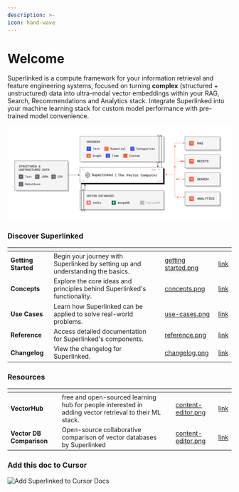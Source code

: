 ```yaml
---
description: >-
icon: hand-wave
---
```


# Welcome

Superlinked is a compute framework for your information retrieval and feature engineering systems, focused on turning **complex** (structured + unstructured) data into ultra-modal vector embeddings within your RAG, Search, Recommendations and Analytics stack. Integrate Superlinked into your machine learning stack for custom model performance with pre-trained model convenience.

![Superlinked framework diagram](.gitbook/assets/sl_diagram.png)


### Discover Superlinked

<table data-view="cards">
<thead>
<tr><th></th><th></th><th data-type="content-ref"></th><th data-hidden data-card-cover data-type="files"></th><th data-hidden data-card-target data-type="content-ref">
</th></tr>
</thead>
<tbody>
    <tr>
        <td><strong>Getting Started</strong></td>
        <td>Begin your journey with Superlinked by setting up and understanding the basics.</td>
        <td></td>
        <td><a href=".gitbook/assets/getting-started-thumbnails/getting started.png">getting started.png</a></td>
        <td><a href="getting-started/installation.md">link</a></td>
    </tr>
    <tr>
        <td><strong>Concepts</strong></td>
        <td>Explore the core ideas and principles behind Superlinked's functionality.</td>
        <td></td>
        <td><a href=".gitbook/assets/getting-started-thumbnails/concepts.png">concepts.png</a></td>
        <td><a href="concepts/overview.md">link</a></td>
    </tr>
    <tr>
        <td><strong>Use Cases</strong></td>
        <td>Learn how Superlinked can be applied to solve real-world problems.</td>
        <td></td>
        <td><a href=".gitbook/assets/getting-started-thumbnails/use-cases.png">use-cases.png</a></td>
        <td><a href="use-cases/overview.md">link</a></td>
    </tr>
    <tr>
        <td><strong>Reference</strong></td>
        <td>Access detailed documentation for Superlinked's components.</td>
        <td></td>
        <td><a href=".gitbook/assets/getting-started-thumbnails/reference.png">reference.png</a></td>
        <td><a href="reference/overview.md">link</a></td>
    </tr>
    <tr>
        <td><strong>Changelog</strong></td>
        <td>View the changelog for Superlinked.</td>
        <td></td>
        <td><a href=".gitbook/assets/getting-started-thumbnails/changelog.png">changelog.png</a></td>
        <td><a href="reference/changelog.md">link</a></td>
    </tr>
    
</tbody>
</table>


### Resources

<table data-view="cards">
<thead>
<tr><th></th><th></th><th data-type="content-ref"></th><th data-hidden data-card-cover data-type="files"></th><th data-hidden data-card-target data-type="content-ref">
</th></tr>
</thead>
<tbody>
    <tr>
        <td><strong>VectorHub</strong></td>
        <td>free and open-sourced learning hub for people interested in adding vector retrieval to their ML stack.</td>
        <td></td>
        <td><a href=".gitbook/assets/content-editor.png">content-editor.png</a></td>
        <td><a href="https://superlinked.com/vectorhub" target="_blank">link</a></td>
    </tr>
    <tr>
        <td><strong>Vector DB Comparison</strong></td>
        <td>Open-source collaborative comparison of vector databases by Superlinked</td>
        <td></td>
        <td><a href=".gitbook/assets/content-editor.png">content-editor.png</a></td>
        <td><a href="https://superlinked.com/vector-db-comparison" target="_blank">link</a></td>
    </tr>
    
</tbody>
</table>


### Add this doc to Cursor

![Add Superlinked to Cursor Docs](.gitbook/assets/docs_in_cursor.gif)

<!-- ### GitBook Product Demo
{% embed url="https://www.youtube.com/playlist?list=PLZAlnWDc6FDsodH14aMS3eNRoTYMbua6U" %}
Product Demo
{% endembed %} -->